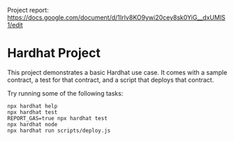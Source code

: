 Project report: https://docs.google.com/document/d/1IrIv8KO9ywi20cey8sk0YiG__dxUMlS1/edit




# Hardhat Project

This project demonstrates a basic Hardhat use case. It comes with a sample contract, a test for that contract, and a script that deploys that contract.

Try running some of the following tasks:

```shell
npx hardhat help
npx hardhat test
REPORT_GAS=true npx hardhat test
npx hardhat node
npx hardhat run scripts/deploy.js
```
